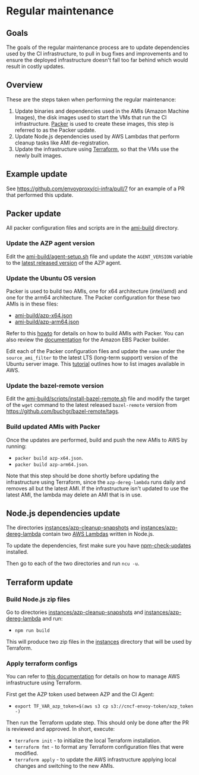 # Regular maintenance

## Goals

The goals of the regular maintenance process are to update dependencies used by
the CI infrastructure, to pull in bug fixes and improvements and to ensure the
deployed infrastructure doesn't fall too far behind which would result in costly
updates.

## Overview

These are the steps taken when performing the regular maintenance:

1. Update binaries and dependencies used in the AMIs (Amazon Machine Images),
   the disk images used to start the VMs that run the CI infrastructure.
   [Packer](https://www.packer.io/)
   is used to create these images, this step is referred to as the Packer update.
1. Update Node.js dependencies used by AWS Lambdas that perform cleanup tasks
   like AMI de-registration.
1. Update the infrastructure using [Terraform](https://www.terraform.io/), so
   that the VMs use the newly built images.

## Example update

See https://github.com/envoyproxy/ci-infra/pull/7 for an example of a PR that
performed this update.

## Packer update

All packer configuration files and scripts are in the [ami-build](ami-build/)
directory.

### Update the AZP agent version

Edit the [ami-build/agent-setup.sh](ami-build/agent-setup.sh) file and update
the `AGENT_VERSION` variable to the [latest released
version](https://github.com/microsoft/azure-pipelines-agent/releases) of the AZP
agent.

### Update the Ubuntu OS version

Packer is used to build two AMIs, one for x64 architecture (intel/amd) and one
for the arm64 architecture. The Packer configuration for these two AMIs is in
these files:

- [ami-build/azp-x64.json](ami-build/azp-x64.json)
- [ami-build/azp-arm64.json](ami-build/azp-arm64.json)

Refer to this
[howto](https://learn.hashicorp.com/tutorials/packer/aws-get-started-build-image?in=packer/aws-get-started)
for details on how to build AMIs with Packer. You can also review the
[documentation](https://www.packer.io/plugins/builders/amazon/ebs) for the
Amazon EBS Packer builder.

Edit each of the Packer configuration files and update the `name` under the
`source_ami_filter` to the latest LTS (long-term support) version of the Ubuntu
server image. This
[tutorial](https://ubuntu.com/tutorials/search-and-launch-ubuntu-22-04-in-aws-using-cli#2-search-for-the-right-ami)
outlines how to list images available in AWS.

### Update the bazel-remote version

Edit the
[ami-build/scripts/install-bazel-remote.sh](ami-build/scripts/install-bazel-remote.sh)
file and modify the target of the `wget` command to the latest released
`bazel-remote` version from https://github.com/buchgr/bazel-remote/tags.

### Build updated AMIs with Packer

Once the updates are performed, build and push the new AMIs to AWS by running:

- `packer build azp-x64.json`.
- `packer build azp-arm64.json`.

Note that this step should be done shortly before updating the infrastructure
using Terraform, since the `azp-dereg-lambda` runs daily and removes all but
the latest AMI. If the infrastructure isn't updated to use the latest AMI, the
lambda may delete an AMI that is in use.

## Node.js dependencies update

The directories
[instances/azp-cleanup-snapshots](instances/azp-cleanup-snapshots) and
[instances/azp-dereg-lambda](instances/azp-dereg-lambda) contain two [AWS
Lambdas](https://docs.aws.amazon.com/lambda/latest/dg/welcome.html) written in
Node.js.

To update the dependencies, first make sure you have
[npm-check-updates](https://www.npmjs.com/package/npm-check-updates) installed.

Then go to each of the two directories and run `ncu -u`.

## Terraform update

### Build Node.js zip files

Go to directories
[instances/azp-cleanup-snapshots](instances/azp-cleanup-snapshots) and
[instances/azp-dereg-lambda](instances/azp-dereg-lambda) and run:

- `npm run build`

This will produce two zip files in the [instances](instances) directory that
will be used by Terraform.

### Apply terraform configs

You can refer to [this
documentation](https://learn.hashicorp.com/tutorials/terraform/aws-build?in=terraform/aws-get-started)
for details on how to manage AWS infrastructure using Terraform.

First get the AZP token used between AZP and the CI Agent:

- `export TF_VAR_azp_token=$(aws s3 cp s3://cncf-envoy-token/azp_token -)`


Then run the Terraform update step. This should only be done after the PR is
reviewed and approved. In short, execute:

- `terraform init` - to initialize the local Terraform installation.
- `terraform fmt` - to format any Terraform configuration files that were
  modified.
- `terraform apply` - to update the AWS infrastructure applying local changes
  and switching to the new AMIs.
